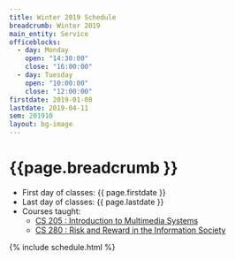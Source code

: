 ```yaml
---
title: Winter 2019 Schedule
breadcrumb: Winter 2019
main_entity: Service
officeblocks:
  - day: Monday
    open: "14:30:00"
    close: "16:00:00"
  - day: Tuesday
    open: "10:00:00"
    close: "12:00:00"
firstdate: 2019-01-08
lastdate: 2019-04-11
sem: 201910
layout: bg-image
---
```

# {{page.breadcrumb }}

<ul>
  <li>First day of classes: {{ page.firstdate }}</li>
	<li>Last day of classes: {{ page.lastdate }}</li>
	<li>Courses taught:
  	<ul>
      <li>
        <a href="{{"/teaching/CS-205/201910" | relative_url }}">
          CS 205 : Introduction to Multimedia Systems
        </a>
      </li>
      <li>
        <a href="{{"/teaching/CS-280/201910" | relative_url }}">
          CS 280 : Risk and Reward in the Information Society
        </a>
      </li>
  	</ul>
	</li>
</ul>

{% include schedule.html %}
